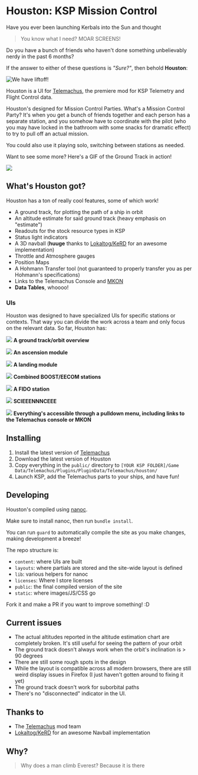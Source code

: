 # Houston: KSP Mission Control

Have you ever been launching Kerbals into the Sun and thought

> You know what I need? MOAR SCREENS!

Do you have a bunch of friends who haven't done something unbelievably nerdy in the past 6 months?

If the answer to either of these questions is *"Sure?"*, then behold **Houston**:

![We have liftoff!](readme-images/ascension-preview.gif)

Houston is a UI for [Telemachus](http://forum.kerbalspaceprogram.com/threads/24594), the premiere mod for KSP Telemetry and Flight Control data.

Houston's designed for Mission Control Parties. What's a Mission Control Party? It's when you get a bunch of friends together and each person has a separate station, and you somehow have to coordinate with the pilot (who you may have locked in the bathroom with some snacks for dramatic effect) to try to pull off an actual mission.

You could also use it playing solo, switching between stations as needed.

Want to see some more? Here's a GIF of the Ground Track in action!

![](readme-images/ground-track-preview.gif)

## What's Houston got?

Houston has a ton of really cool features, some of which work!

* A ground track, for plotting the path of a ship in orbit
* An altitude estimate for said ground track (heavy emphasis on "estimate")
* Readouts for the stock resource types in KSP
* Status light indicators
* A 3D navball (**huuge** thanks to [Lokaltog/KeRD](https://github.com/Lokaltog/KeRD) for an awesome implementation)
* Throttle and Atmosphere gauges
* Position Maps
* A Hohmann Transfer tool (not guaranteed to properly transfer you as per Hohmann's specifications)
* Links to the Telemachus Console and [MKON](https://github.com/chrisnic/mkon?files=1)
* **Data Tables**, whoooo!

### UIs

Houston was designed to have specialized UIs for specific stations or contexts. That way you can divide the work across a team and only focus on the relevant data. So far, Houston has:

![](readme-images/ground-track.png)
**A ground track/orbit overview**

![](readme-images/ascension.png)
**An ascension module**

![](readme-images/landing.png)
**A landing module**

![](readme-images/boost.png)
**Combined BOOST/EECOM stations**

![](readme-images/fido.png)
**A FIDO station**

![](readme-images/science.png)
**SCIEEENNNCEEE**

![](readme-images/navigation.png)
**Everything's accessible through a pulldown menu, including links to the Telemachus console or MKON**

## Installing

1. Install the latest version of [Telemachus](http://forum.kerbalspaceprogram.com/threads/24594)
2. Download the latest version of Houston
3. Copy everything in the `public/` directory to `[YOUR KSP FOLDER]/Game Data/Telemachus/Plugins/PluginData/Telemachus/houston/`
4. Launch KSP, add the Telemachus parts to your ships, and have fun!

## Developing

Houston's compiled using [nanoc](http://nanoc.ws).

Make sure to install nanoc, then run `bundle install`.

You can run `guard` to automatically compile the site as you make changes, making development a breeze!

The repo structure is:

* `content`: where UIs are built
* `layouts`: where partials are stored and the site-wide layout is defined
* `lib`: various helpers for nanoc
* `licenses`: Where I store licenses
* `public`: the final compiled version of the site
* `static`: where images/JS/CSS go

Fork it and make a PR if you want to improve something! :D

## Current issues

* The actual altitudes reported in the altitude estimation chart are completely broken. It's still useful for seeing the pattern of your orbit
* The ground track doesn't always work when the orbit's inclination is > 90 degrees
* There are still some rough spots in the design
* While the layout is compatible across all modern browsers, there are still weird display issues in Firefox (I just haven't gotten around to fixing it yet)
* The ground track doesn't work for suborbital paths
* There's no "disconnected" indicator in the UI.

## Thanks to

* The [Telemachus](http://forum.kerbalspaceprogram.com/threads/24594) mod team
* [Lokaltog/KeRD](https://github.com/Lokaltog/KeRD) for an awesome Navball implementation

## Why?

> Why does a man climb Everest? Because it is there